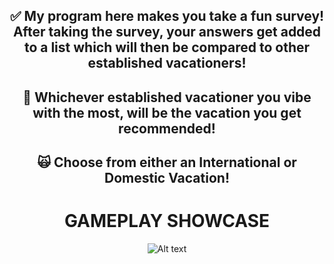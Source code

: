 <div align="center">
  
## ✅ My program here makes you take a fun survey! After taking the survey, your answers get added to a list which will then be compared to other established vacationers!  
## 🤠 Whichever established vacationer you vibe with the most, will be the vacation you get recommended!
## 🙀 Choose from either an International or Domestic Vacation!
<h1> GAMEPLAY SHOWCASE </h1>

![Alt text](https://github.com/zheensuseyi/vacation_recommendation/blob/main/compresssssssthisgif-ezgif.com-optimize.gif
)

  </div>
